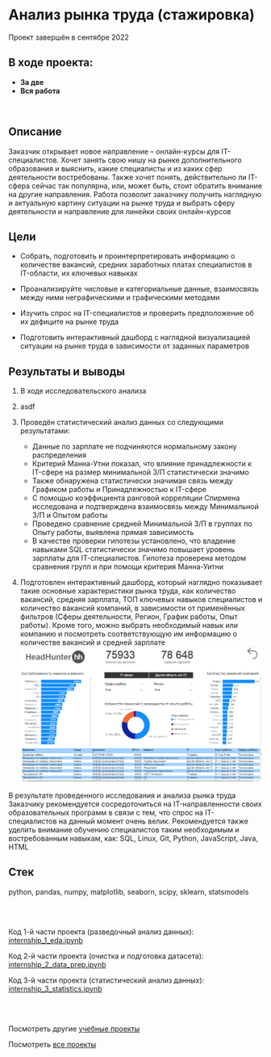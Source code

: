 # Анализ рынка труда (стажировка)
Проект завершён в сентябре 2022

## В ходе проекта:
- **За две**
- **Вся работа**

<br>

## Описание
Заказчик открывает новое направление – онлайн-курсы для IT-специалистов. Хочет занять свою нишу на рынке дополнительного образования и выяснить, какие специалисты и из каких сфер деятельности востребованы. Также хочет понять, действительно ли IT-сфера сейчас так популярна, или, может быть, стоит обратить внимание на другие направления. Работа позволит заказчику получить наглядную и актуальную картину ситуации на рынке труда и выбрать сферу деятельности и направление для линейки своих онлайн-курсов

## Цели
- Собрать, подготовить и проинтерпретировать информацию о количестве вакансий, средних заработных платах специалистов в IT-области, их ключевых навыках
- Проанализируйте числовые и категориальные данные, взаимосвязь между ними неграфическими и графическими методами
- Изучить спрос на IT-специалистов и проверить предположение об их дефиците на рынке труда


- Подготовить интерактивный дашборд с наглядной визуализацией ситуации на рынке труда в зависимости от заданных параметров


## Результаты и выводы
1. В ходе исследовательского анализа


2. asdf

3. Проведён статистический анализ данных со следующими результатами:
    - Данные по зарплате не подчиняются нормальному закону распределения
    - Критерий Манна-Утни показал, что влияние принадлежности к IT-сфере на размер минимальной З/П статистически значимо
    - Также обнаружена статистически значимая связь между Графиком работы и Принадлежностью к IT-сфере
    - С помощью коэффициента ранговой корреляции Спирмена исследована и подтверждена взаимосвязь между Минимальной З/П и Опытом работы
    - Проведено сравнение средней Минимальной З/П в группах по Опыту работы, выявлена прямая зависимость
    - В качестве проверки гипотезы установлено, что владение навыками SQL статистически значимо повышает уровень зарплаты для IT-специалистов. Гипотеза проверена методом сравнения групп и при помощи критерия Манна-Уитни

4. Подготовлен интерактивный дашборд, который наглядно показывает такие основные характеристики рынка труда, как количество вакансий, средняя зарплата, ТОП ключевых навыков специалистов и количество вакансий компаний, в зависимости от применённых фильтров (Сферы деятельности, Регион, График работы, Опыт работы). Кроме того, можно выбрать необходимый навык или компанию и посмотреть соответствующую им информацию о количестве вакансий и средней зарплате
![image](https://github.com/petrochenkovp/educational_projects/blob/main/da01_job_market/dashboard.png)

В результате проведенного исследования и анализа рынка труда Заказчику рекомендуется сосредоточиться на IT-направленности своих образовательных программ в связи с тем, что спрос на IT-специалистов на данный момент очень велик. Рекомендуется также уделить внимание обучению специалистов таким необходимым и востребованным навыкам, как: SQL, Linux, Git, Python, JavaScript, Java, HTML

## Стек
python, pandas, numpy, matplotlib, seaborn, scipy, sklearn, statsmodels

<br><br>

Код 1-й части проекта (разведочный анализ данных): [internship_1_eda.ipynb](https://github.com/petrochenkovp/educational_projects/blob/main/da01_job_market/internship_1_eda.ipynb)

Код 2-й части проекта (очистка и подготовка датасета): [internship_2_data_prep.ipynb](https://github.com/petrochenkovp/educational_projects/blob/main/da01_job_market/internship_2_data_prep.ipynb)

Код 3-й части проекта (статистический анализ данных): [internship_3_statistics.ipynb](https://github.com/petrochenkovp/educational_projects/blob/main/da01_job_market/internship_3_statistics.ipynb)

<br><br>

Посмотреть другие [учебные проекты](https://github.com/petrochenkovp/educational_projects)

Посмотреть [все проекты](https://github.com/petrochenkovp/portfolio)

<br><br>
